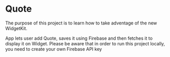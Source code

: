 # Quote

The purpose of this project is to learn how to take adventage of the new WidgetKit.

App lets user add Quote, saves it using Firebase and then fetches it to display it on Widget.
Please be aware that in order to run this project locally, you need to create your own Firebase API key
